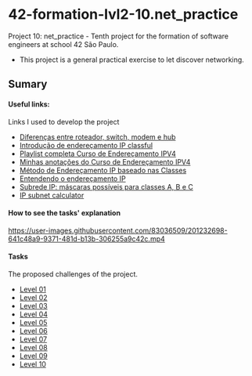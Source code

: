 # 42-formation-lvl2-10.net_practice

Project 10: net_practice - Tenth project for the formation of software engineers at school 42 São Paulo.

- This project is a general practical exercise to let discover networking.

## Sumary
<!--
#### Necessary concepts

Some necessary concepts to develop this project.

- [What is modem?](readmes/necessary_concepts.md)
- [What is hub?](readmes/necessary_concepts.md)
- [What is router?](readmes/necessary_concepts.md)
- [What is switch?](readmes/necessary_concepts.md)
-->
#### Useful links:

Links I used to develop the project

- [Diferenças entre roteador, switch, modem e hub](https://www.infowester.com/hubswitchrouter.php)
- [Introdução de endereçamento IP classful](https://acervolima.com/introducao-de-enderecamento-ip-classful-1/#:~:text=tem%208%20bits.-,Os%20bits%20de%20ordem%20superior%20do%20primeiro%20octeto%20de%20endere%C3%A7os,classe%20C%20%C3%A9%20255.255.255)
- [Playlist completa Curso de Endereçamento IPV4](https://www.youtube.com/watch?v=0XnjQac4jP8&list=PLAp37wMSBouCU49LV0qFbItufigjYk-sp&ab_channel=HardwareRedesBrasil)
- [Minhas anotações do Curso de Endereçamento IPV4](https://github.com/Vinicius-Santoro/42-formation-lvl2-10.net_pratice/blob/main/Document.pdf)
- [Método de Endereçamento IP baseado nas Classes](https://www.youtube.com/watch?v=Yt_MMkzIiOk&ab_channel=FelipeSoaresdeOliveira)
- [Entendendo o endereçamento IP](https://www.hardware.com.br/livros/linux-redes/capitulo-entendendo-enderecamento.html)
- [Subrede IP: máscaras possíveis para classes A, B e C](http://www.dltec.com.br/blog/redes/subrede-ip-mascaras-possiveis-e-quantidades-para-classes-a-b-e-c-curso-ccna/)
- [IP subnet calculator](https://www.calculator.net/ip-subnet-calculator.html?cclass=c&csubnet=25&cip=6.120.49.126&ctype=ipv4&printit=0&x=90&y=17)

#### How to see the tasks' explanation

https://user-images.githubusercontent.com/83036509/201232698-641c48a9-9371-481d-b13b-306255a9c42c.mp4

#### Tasks

The proposed challenges of the project.

- [Level 01](readmes/level01.md)
- [Level 02](readmes/level02.md)
- [Level 03](readmes/level03.md)
- [Level 04](readmes/level04.md)
- [Level 05](readmes/level05.md)
- [Level 06](readmes/level06.md)
- [Level 07](readmes/level07.md)
- [Level 08](readmes/level08.md)
- [Level 09](readmes/level09.md)
- [Level 10](readmes/level10.md)

